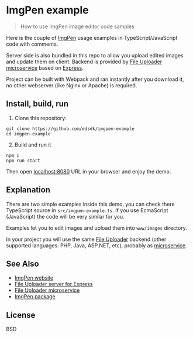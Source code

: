# ImgPen example

> How to use ImgPen image editor code samples

Here is the couple of [ImgPen](https://imgpen.com) usage examples in TypeScript/JavaScript code with comments.

Server side is also bundled in this repo to allow you upload edited images and update them on client. Backend is provided by [File Uploader microservice](https://npmjs.com/package/@edsdk/file-uploader-microservice) based on [Express](https://www.npmjs.com/package/express).

Project can be built with Webpack and ran instantly after you download it, no other webserver (like Nginx or Apache) is required.


## Install, build, run

1. Clone this repository:

```text
git clone https://github.com/edsdk/imgpen-example
cd imgpen-example
```

2. Build and run it

```text
npm i
npm run start
```

Then open [localhost:8080](http://localhost:8080) URL in your browser and enjoy the demo.


## Explanation

There are two simple examples inside this demo, you can check there TypeScript source in `src/imgpen-example.ts`. If you use EcmaScript (JavaScript) the code will be very similar for you.

Examples let you to edit images and upload them into `www/images` directory.

In your project you will use the same [File Uploader](https://npmjs.com/package/@edsdk/file-uploader-server) backend (other supported languages: PHP, Java, ASP.NET, etc), probably as [microservice](https://npmjs.com/package/@edsdk/file-uploader-microservice).


## See Also

- [ImgPen website](https://imgpen.com)
- [File Uploader server for Express](https://npmjs.com/package/@edsdk/file-uploader-server)
- [File Uploader microservice](https://npmjs.com/package/@edsdk/file-uploader-microservice)
- [ImgPen package](https://npmjs.com/package/@edsdk/imgpen)

## License

BSD